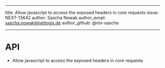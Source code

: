 ---
title: Allow javascript to access the exposed headers in core requests
issue: NEXT-13642
author: Sascha Nowak
author_email: sascha.nowak@netlogix.de 
author_github: @nlx-sascha
___
# API
* Allow javascript to access the exposed headers in core requests